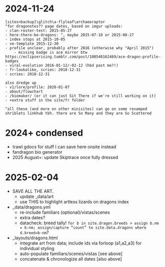 # 2024-11-24
	[sites>backup]\glitch\a-flyleaf\archaeoraptor
	^for dragonotes?? page dates, based on imgur uploads:
	- clan-roster-test: 2015-05-27
	- here-there-be-dragons: ^, maybe 2015-07-10 or 2015-08-27
	- index stops at 2015-10-05
	- ve-template 2015-12-30
	- profile unclear, probably after 2016 (otherwise why "April 2015")
		- missing badge is ace mirror btw https://eclipserising.tumblr.com/post/100540162469/ace-dragon-profile-badges
	- viral-evolution 2016-01-12/-02-12 (hbd past me?!)
	- fr-lookalike, scries: 2018-12-31
	- scries: 2018-12-31

	also dredge up
	- v1/lore/profile: 2020-01-07
	- about/flowchart
	- /biomaker/ (or it can just Sit There if we're still working on it)
	- +extra stuff in the site/fr folder

	^all these (and more on other minisites) can go on some revamped shriblets linkhub tbh. there are So Many and they are So Scattered

# 2024+ condensed
- trawl gdocs for stuff I can save here onsite instead
- fandragon bio generator
- 2025 August+: update Skiptrace once fully dressed

# 2025-02-04
- SAVE ALL THE ART.
	- update _data/art
	- use THIS to highlight artless lizards on dragons index
- _data/dragons.yml
	- re-include familiars (optional)/vistas/scenes
	- extra dates?
	- datacheck: breed tally! ``for b in site.dragon.breeds > assign b.nm = b-nm; assign/capture “count” to site.data.dragons where d.breed=b-nm``?
- _layouts/dragons.html
	- integrate art from data; include ids via forloop (a1,a2,a3) for individual styling
	- auto-populate familiars/scenes/vistas [see above]
	- concatenate & chronologize all dates [also above]